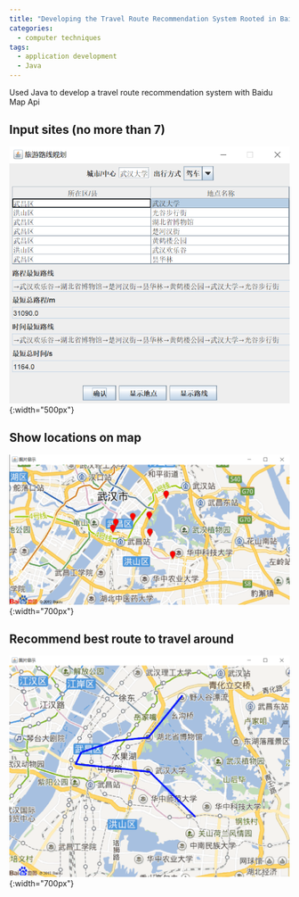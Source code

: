 ```yaml
---
title: "Developing the Travel Route Recommendation System Rooted in Baidu Map in Java"
categories:
  - computer techniques
tags:
  - application development
  - Java
---
```

Used Java to develop a travel route recommendation system with Baidu Map Api

## Input sites (no more than 7)
![avatar](/assets/images/Java_route_recommendation/1.png){:width="500px"}  

## Show locations on map  
![avatar](/assets/images/Java_route_recommendation/2.png){:width="700px"}  

## Recommend best route to travel around
![avatar](/assets/images/Java_route_recommendation/3.png){:width="700px"}  